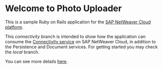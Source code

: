 # Welcome to Photo Uploader

This is a sample Ruby on Rails application for the [SAP NetWeaver Cloud platform](
http://scn.sap.com/community/developer-center/cloud-platform).

This *connectivity* branch is intended to show how the application can consume the [Connectivity service](https://help.netweaver.ondemand.com/help/frameset.htm?e54cc8fbbb571014beb5caaf6aa31280.html) on SAP NetWeaver Cloud, in addition to the Persistence and Document services. For getting started you may check the *local* branch.

You can see more details [here](http://scn.sap.com/community/developer-center/cloud-platform/blog/2013/02/05/riding-ruby-on-rails-on-sap-netweaver-cloud).